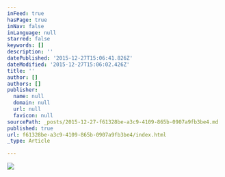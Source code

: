 ```yaml
---
inFeed: true
hasPage: true
inNav: false
inLanguage: null
starred: false
keywords: []
description: ''
datePublished: '2015-12-27T15:06:41.826Z'
dateModified: '2015-12-27T15:06:02.426Z'
title: ''
author: []
authors: []
publisher:
  name: null
  domain: null
  url: null
  favicon: null
sourcePath: _posts/2015-12-27-f61328be-a3c9-4109-865b-0907a9fb3be4.md
published: true
url: f61328be-a3c9-4109-865b-0907a9fb3be4/index.html
_type: Article

---
```

![](https://the-grid-user-content.s3-us-west-2.amazonaws.com/26d815fd-4d9a-434a-891b-49cfb9ddf1fd.jpg)